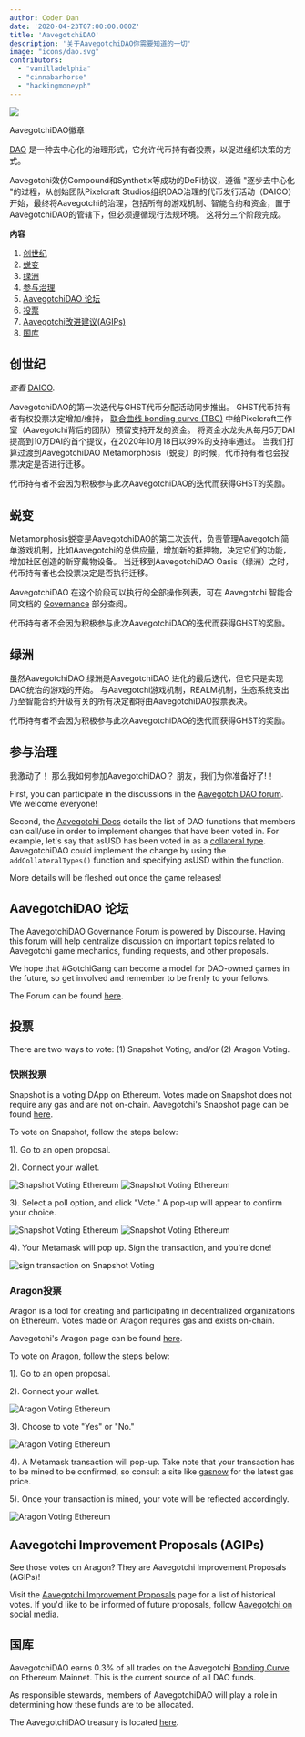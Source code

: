 ```yaml
---
author: Coder Dan
date: '2020-04-23T07:00:00.000Z'
title: 'AavegotchiDAO'
description: '关于AavegotchiDAO你需要知道的一切'
image: "icons/dao.svg"
contributors:
  - "vanilladelphia"
  - "cinnabarhorse"
  - "hackingmoneyph"
---
```


<div class="headerImageContainer">
<img class="headerImage" src="/dao/dao.png">
<p class="headerImageText">AavegotchiDAO徽章</p>
</div>

[DAO](glossary#dao) 是一种去中心化的治理形式，它允许代币持有者投票，以促进组织决策的方式。

Aavegotchi效仿Compound和Synthetix等成功的DeFi协议，遵循 "逐步去中心化 "的过程，从创始团队Pixelcraft Studios组织DAO治理的代币发行活动（DAICO）开始，最终将Aavegotchi的治理，包括所有的游戏机制、智能合约和资金，置于AavegotchiDAO的管辖下，但必须遵循现行法规环境。 这将分三个阶段完成。

<div class="contentsBox">

**内容**

<ol>
<li><a href=#genesis>创世纪</a></li>
<li><a href=#metamorphosis>蜕变</a></li>
<li><a href=#oasis>绿洲</a></li>
<li><a href=#participating-in-governance>参与治理</a></li>
<li><a href=#aavegotchidao-forum>AavegotchiDAO 论坛</a></li>
<li><a href=#voting>投票</a></li>
<li><a href=#aavegotchi-improvement-proposals--agips->Aavegotchi改进建议(AGIPs)</a></li>
<li><a href=#treasury>国库</a></li>
</ol>

</div>

## 创世纪

*查看* [DAICO](https://wiki.aavegotchi.com/curve/#aavegotchi-daico).

AavegotchiDAO的第一次迭代与GHST代币分配活动同步推出。 GHST代币持有者有权投票决定增加/维持， [联合曲线 bonding curve (TBC)](/curve) 中给Pixelcraft工作室（Aavegotchi背后的团队）预留支持开发的资金。 将资金水龙头从每月5万DAI提高到10万DAI的首个提议，在2020年10月18日以99%的支持率通过。 当我们打算过渡到AavegotchiDAO Metamorphosis（蜕变）的时候，代币持有者也会投票决定是否进行迁移。

代币持有者不会因为积极参与此次AavegotchiDAO的迭代而获得GHST的奖励。

## 蜕变

Metamorphosis蜕变是AavegotchiDAO的第二次迭代，负责管理Aavegotchi简单游戏机制，比如Aavegotchi的总供应量，增加新的抵押物，决定它们的功能，增加社区创造的新穿戴物设备。 当迁移到AavegotchiDAO Oasis（绿洲）之时，代币持有者也会投票决定是否执行迁移。

AavegotchiDAO 在这个阶段可以执行的全部操作列表，可在 Aavegotchi 智能合同文档的 [Governance](https://docs.aavegotchi.com/overview/governance) 部分查阅。

代币持有者不会因为积极参与此次AavegotchiDAO的迭代而获得GHST的奖励。

## 绿洲

虽然AavegotchiDAO 绿洲是AavegotchiDAO 进化的最后迭代，但它只是实现DAO统治的游戏的开始。 与Aavegotchi游戏机制，REALM机制，生态系统支出乃至智能合约升级有关的所有决定都将由AavegotchiDAO投票表决。

代币持有者不会因为积极参与此次AavegotchiDAO的迭代而获得GHST的奖励。

## 参与治理
我激动了！ 那么我如何参加AavegotchiDAO？ 朋友，我们为你准备好了!！

First, you can participate in the discussions in the [AavegotchiDAO forum](https://dao.aavegotchi.com/). We welcome everyone!

Second, the [Aavegotchi Docs](https://docs.aavegotchi.com/overview/governance) details the list of DAO functions that members can call/use in order to implement changes that have been voted in. For example, let's say that asUSD has been voted in as a [collateral type](/posts/atokens). AavegotchiDAO could implement the change by using the `addCollateralTypes()` function and specifying asUSD within the function.

More details will be fleshed out once the game releases!

## AavegotchiDAO 论坛

The AavegotchiDAO Governance Forum is powered by Discourse. Having this forum will help centralize discussion on important topics related to Aavegotchi game mechanics, funding requests, and other proposals.

We hope that #GotchiGang can become a model for DAO-owned games in the future, so get involved and remember to be frenly to your fellows.

The Forum can be found [here](https://dao.aavegotchi.com/).

## 投票

There are two ways to vote: (1) Snapshot Voting, and/or (2) Aragon Voting.


### 快照投票

Snapshot is a voting DApp on Ethereum. Votes made on Snapshot does not require any gas and are not on-chain. Aavegotchi's Snapshot page can be found [here](https://snapshot.page/#/aavegotchi.eth).

To vote on Snapshot, follow the steps below:

1). Go to an open proposal.

2). Connect your wallet.

<img class = "bodyImage" src = "/dao/snapshot1.jpg" alt = "Snapshot Voting Ethereum" />
<img class = "bodyImage" src = "/dao/snapshot2.jpg" alt = "Snapshot Voting Ethereum" />

3). Select a poll option, and click "Vote." A pop-up will appear to confirm your choice.

<img class = "bodyImage" src = "/dao/snapshot3.jpg" alt = "Snapshot Voting Ethereum" />
<img class = "bodyImage" src = "/dao/snapshot4.jpg" alt = "Snapshot Voting Ethereum" />

4). Your Metamask will pop up. Sign the transaction, and you're done!

<img class = "bodyImage" src = "/dao/snapshot5.jpg" alt = "sign transaction on Snapshot Voting" />

### Aragon投票

Aragon is a tool for creating and participating in decentralized organizations on Ethereum. Votes made on Aragon requires gas and exists on-chain.

Aavegotchi's Aragon page can be found [here](https://client.aragon.org/#/aavegotchi/0xf63e1edbcb3be8d5fb124f4a228f5412f48e5ae7/).

To vote on Aragon, follow the steps below:

1). Go to an open proposal.

2). Connect your wallet.

<img class = "bodyImage" src = "/dao/aragon1.jpg" alt = "Aragon Voting Ethereum" />

3). Choose to vote "Yes" or "No."

<img class = "bodyImage" src = "/dao/aragon2.jpg" alt = "Aragon Voting Ethereum" />

4). A Metamask transaction will pop-up. Take note that your transaction has to be mined to be confirmed, so consult a site like [gasnow](https://gasnow.org/) for the latest gas price.

5). Once your transaction is mined, your vote will be reflected accordingly.


<img class = "bodyImage" src = "/dao/aragon3.jpg" alt = "Aragon Voting Ethereum" />

## Aavegotchi Improvement Proposals (AGIPs)

See those votes on Aragon? They are Aavegotchi Improvement Proposals (AGIPs)!

Visit the [Aavegotchi Improvement Proposals](/aavegotchi-improvement-proposals) page for a list of historical votes. If you'd like to be informed of future proposals, follow [Aavegotchi on social media](/socialmedia).

## 国库

AavegotchiDAO earns 0.3% of all trades on the Aavegotchi [Bonding Curve](/curve) on Ethereum Mainnet. This is the current source of all DAO funds.

As responsible stewards, members of AavegotchiDAO will play a role in determining how these funds are to be allocated.

The AavegotchiDAO treasury is located [here](https://aavegotchi.com/treasury).